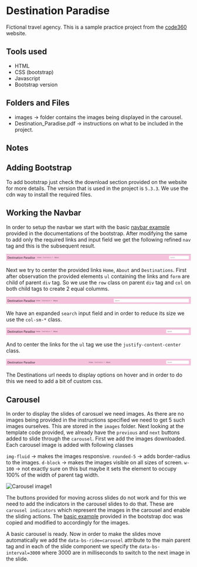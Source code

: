 # Destination Paradise

Fictional travel agency. This is a sample practice project from the [code360](https://www.naukri.com/code360/web-development?offering_type=WEB_PROJECTS) website.

## Tools used

- HTML
- CSS (bootstrap)
- Javascript
- Bootstrap version 

## Folders and Files

- images -> folder contains the images being displayed in the carousel.
- Destination_Paradise.pdf -> instructions on what to be included in the project.

## Notes

## Adding Bootstrap

To add bootstrap just check the download section provided on the website for more details. The version that is used in the project is `5.3.3`. We use the cdn way to install the required files.

## Working the Navbar

In order to setup the navbar we start with the basic [navbar example](https://getbootstrap.com/docs/5.3/components/navbar/#supported-content) provided in the documentations of the bootstrap. After modifying the same to add only the required links and input field we get the following refined `nav` tag and this is the subsequent result.

![Navbar image1](./screenshots/image1.png)

Next we try to center the provided links `Home`, `About` and `Destinations`. First after observation the provided elements `ul` containing the links and `form` are child of parent `div` tag. So we use the `row` class on parent `div` tag and `col` on both child tags to create 2 equal columms. 

![Navbar image2](./screenshots/image2.png)

We have an expanded `search` input field and in order to reduce its size we use the `col-sm-*` class.

![Navbar image3](./screenshots/image3.png)

And to center the links for the `ul` tag we use the `justify-content-center` class.

![Navbar image4](./screenshots/image4.png)

The Destinations url needs to display options on hover and in order to do this we need to add a bit of custom css.

## Carousel

In order to display the slides of carosuel we need images. As there are no images being provided in the instructions specified we need to get 5 such images ourselves. This are stored in the `images` folder.  Next looking at the template code provided, we already have the `previous` and `next` buttons added to slide through the `carousel`. First we add the images downloaded. Each carousel image is added with following classes

`img-fluid` -> makes the images responsive.
`rounded-5` -> adds border-radius to the images.
`d-block` -> makes the images visible on all sizes of screen.
`w-100` -> not exactly sure on this but maybe it sets the element to occupy 100% of the width of parent tag width.

![Carousel image1](./images/image5.png)

The buttons provided for moving across slides do not work and for this we need to add the indicators in the carousel slides to do that. These are `carousel indicators` which represent the images in the carousel and enable the sliding actions. The [basic example](https://getbootstrap.com/docs/5.3/components/carousel/#basic-examples) provided in the bootstrap doc was copied and modified to accordingly for the images.

A basic carousel is ready. Now in order to make the slides move automatically we add the `data-bs-ride=carousel` attribute to the main parent tag and in each of the slide component we specify the `data-bs-interval=3000` where 3000 are in milliseconds to switch to the next image in the slide.